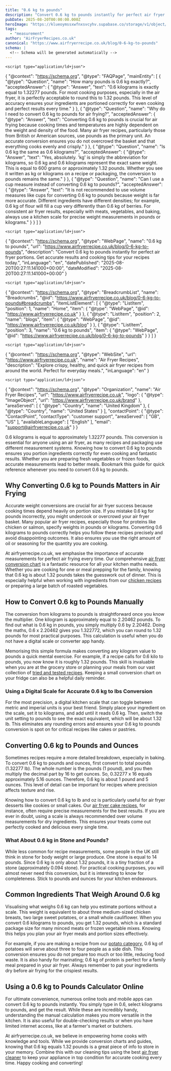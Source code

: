 ```yaml
---
title: "0.6 kg to pounds"
description: "Convert 0.6 kg to pounds instantly for perfect air fryer portions. Get accurate results and cooking tips for your recipes today."
pubDate: 2025-08-20T00:00:00.000Z
heroImage: "https://klueoymssxwfnxsvcyhv.supabase.co/storage/v1/object/public/Shmucket/0-6-kg-to-pounds.webp"
tags:
  - "measurement"
author: "AirFryerRecipes.co.uk"
canonical: "https://www.airfryerrecipe.co.uk/blog/0-6-kg-to-pounds"
schema: |
  <!-- Schema will be generated automatically -->
---
```

<script type="application/ld+json">
{
    "@context": "https://schema.org",
    "@type": "BlogPosting",
    "url": "https://www.airfryerrecipe.co.uk/blog/0-6-kg-to-pounds",
    "mainEntityOfPage": {
        "@type": "WebPage",
        "@id": "https://www.airfryerrecipe.co.uk/blog/0-6-kg-to-pounds"
    },
    "headline": "Quick 0.6 kg to Pounds Conversion for Air Fryer Cooking",
    "description": "Convert 0.6 kg to pounds instantly for perfect air fryer portions. Get accurate results and cooking tips for your recipes today.",
    "author": {
        "@type": "Person",
        "name": "AirFryerRecipes.co.uk",
        "url": "https://www.airfryerrecipe.co.uk/about",
        "image": {
            "@type": "ImageObject",
            "url": "https://klueoymssxwfnxsvcyhv.supabase.co/storage/v1/object/public/Shmucket/Me.jpg"
        }
    },
    "publisher": {
        "@type": "Organization",
        "name": "Air Fryer Recipe",
        "logo": {
            "@type": "ImageObject",
            "url": "https://cdn.prod.website-files.com/68224a465dfe9a7ab4f57570/6844191451a8b2f1e37e63cc_Untitled%20design%20-%202025-06-05T205644.948%20(1).png"
        }
    },
    "datePublished": "2025-08-20T00:27:11.141Z",
    "dateModified": "2025-08-20T00:27:11.141Z",
    "image": {
        "@type": "ImageObject",
        "url": "https://klueoymssxwfnxsvcyhv.supabase.co/storage/v1/object/public/Shmucket/0-6-kg-to-pounds.webp"
    },
    "about": {
        "@type": "Thing",
        "name": "Measurement"
    },
    "articleSection": "Measurement",
    "inLanguage": "en-GB"
}
</script>

    <script type="application/ld+json">
{
    "@context": "https://schema.org",
    "@type": "FAQPage",
    "mainEntity": [
        {
            "@type": "Question",
            "name": "How many pounds is 0.6 kg exactly?",
            "acceptedAnswer": {
                "@type": "Answer",
                "text": "0.6 kilograms is exactly equal to 1.32277 pounds. For most cooking purposes, especially in the air fryer, it is perfectly acceptable to round this to 1.32 pounds. This level of accuracy ensures your ingredients are portioned correctly for even cooking and perfect results every time."
            }
        },
        {
            "@type": "Question",
            "name": "Why do I need to convert 0.6 kg to pounds for air frying?",
            "acceptedAnswer": {
                "@type": "Answer",
                "text": "Converting 0.6 kg to pounds is crucial for air frying because cooking times and temperatures are highly dependent on the weight and density of the food. Many air fryer recipes, particularly those from British or American sources, use pounds as the primary unit. An accurate conversion ensures you do not overcrowd the basket and that everything cooks evenly and crisply."
            }
        },
        {
            "@type": "Question",
            "name": "Is 0.6 kg the same as 0.6 kilograms?",
            "acceptedAnswer": {
                "@type": "Answer",
                "text": "Yes, absolutely. 'kg' is simply the abbreviation for kilograms, so 0.6 kg and 0.6 kilograms represent the exact same weight. This is equal to 600 grams or approximately 1.32 pounds. Whether you see it written as kg or kilograms on a recipe or packaging, the conversion to pounds remains the same."
            }
        },
        {
            "@type": "Question",
            "name": "Can I use a cup measure instead of converting 0.6 kg to pounds?",
            "acceptedAnswer": {
                "@type": "Answer",
                "text": "It is not recommended to use volume measures like cups for converting 0.6 kg to pounds because weight is far more accurate. Different ingredients have different densities; for example, 0.6 kg of flour will fill a cup very differently than 0.6 kg of berries. For consistent air fryer results, especially with meats, vegetables, and baking, always use a kitchen scale for precise weight measurements in pounds or kilograms."
            }
        }
    ]
}
</script>

    <script type="application/ld+json">
{
    "@context": "https://schema.org",
    "@type": "WebPage",
    "name": "0.6 kg to pounds",
    "url": "https://www.airfryerrecipe.co.uk/blog/0-6-kg-to-pounds",
    "description": "Convert 0.6 kg to pounds instantly for perfect air fryer portions. Get accurate results and cooking tips for your recipes today.",
    "inLanguage": "en",
    "datePublished": "2025-08-20T00:27:11.141000+00:00",
    "dateModified": "2025-08-20T00:27:11.141000+00:00"
}
</script>

    <script type="application/ld+json">
{
    "@context": "https://schema.org",
    "@type": "BreadcrumbList",
    "name": "Breadcrumbs",
    "@id": "https://www.airfryerrecipe.co.uk/blog/0-6-kg-to-pounds#breadcrumbs",
    "itemListElement": [
        {
            "@type": "ListItem",
            "position": 1,
            "name": "Home",
            "item": {
                "@type": "WebPage",
                "@id": "https://www.airfryerrecipe.co.uk"
            }
        },
        {
            "@type": "ListItem",
            "position": 2,
            "name": "blogs",
            "item": {
                "@type": "WebPage",
                "@id": "https://www.airfryerrecipe.co.uk/blog"
            }
        },
        {
            "@type": "ListItem",
            "position": 3,
            "name": "0.6 kg to pounds",
            "item": {
                "@type": "WebPage",
                "@id": "https://www.airfryerrecipe.co.uk/blog/0-6-kg-to-pounds"
            }
        }
    ]
}
</script>

    <script type="application/ld+json">
{
    "@context": "https://schema.org",
    "@type": "WebSite",
    "url": "https://www.airfryerrecipe.co.uk",
    "name": "Air Fryer Recipes",
    "description": "Explore crispy, healthy, and quick air fryer recipes from around the world. Perfect for everyday meals.",
    "inLanguage": "en"
}
</script>

    <script type="application/ld+json">
{
    "@context": "https://schema.org",
    "@type": "Organization",
    "name": "Air Fryer Recipes",
    "url": "https://www.airfryerrecipe.co.uk",
    "logo": {
        "@type": "ImageObject",
        "url": "https://www.airfryerrecipe.co.uk/brand"
    },
    "areaServed": [
        {
            "@type": "Country",
            "name": "United Kingdom"
        },
        {
            "@type": "Country",
            "name": "United States"
        }
    ],
    "contactPoint": {
        "@type": "ContactPoint",
        "contactType": "customer support",
        "areaServed": [
            "GB",
            "US"
        ],
        "availableLanguage": [
            "English"
        ],
        "email": "support@airfryerrecipe.co.uk"
    }
}
</script>

<p>0.6 kilograms is equal to approximately 1.32277 pounds. This conversion is essential for anyone using an air fryer, as many recipes and packaging use different measurement systems. Knowing how to convert 0.6 kg to pounds ensures you portion ingredients correctly for even cooking and fantastic results. Whether you are preparing fresh vegetables or frozen foods, accurate measurements lead to better meals. Bookmark this guide for quick reference whenever you need to convert 0.6 kg to pounds.</p>

<h2>Why Converting 0.6 kg to Pounds Matters in Air Frying</h2>
<p>Accurate weight conversions are crucial for air fryer success because cooking times depend heavily on portion size. If you mistake 0.6 kg for pounds incorrectly, you might undercook or overcrowd your air fryer basket. Many popular air fryer recipes, especially those for proteins like chicken or salmon, specify weights in pounds or kilograms. Converting 0.6 kilograms to pounds correctly helps you follow these recipes precisely and avoid disappointing outcomes. It also ensures you use the right amount of oil or seasoning for the quantity you are cooking.</p>
<p>At airfryerrecipe.co.uk, we emphasise the importance of accurate measurements for perfect air frying every time. Our comprehensive <a href="https://www.airfryerrecipe.co.uk/air-fryer-conversion-chart">air fryer conversion chart</a> is a fantastic resource for all your kitchen maths needs. Whether you are cooking for one or meal prepping for the family, knowing that 0.6 kg is about 1.32 pounds takes the guesswork out of dinner. This is especially helpful when working with ingredients from our <a href="https://www.airfryerrecipe.co.uk/recipe-category/chicken">chicken recipes</a> or preparing a large batch of roasted vegetables.</p>

<h2>How to Convert 0.6 kg to Pounds Manually</h2>
<p>The conversion from kilograms to pounds is straightforward once you know the multiplier. One kilogram is approximately equal to 2.20462 pounds. To find out what is 0.6 kg in pounds, you simply multiply 0.6 by 2.20462. Doing the maths, 0.6 x 2.20462 gives you 1.322772, which you can round to 1.32 pounds for most practical purposes. This calculation is useful when you do not have a digital scale or converter app handy.</p>
<p>Memorising this simple formula makes converting any kilogram value to pounds a quick mental exercise. For example, if a recipe calls for 0.6 kilo to pounds, you now know it is roughly 1.32 pounds. This skill is invaluable when you are at the grocery store or planning your meals from our vast collection of <a href="https://www.airfryerrecipe.co.uk/recipes">tried and tested recipes</a>. Keeping a small conversion chart on your fridge can also be a helpful daily reminder.</p>

<h3>Using a Digital Scale for Accurate 0.6 kg to lbs Conversion</h3>
<p>For the most precision, a digital kitchen scale that can toggle between metric and imperial units is your best friend. Simply place your ingredient on the scale, set it to kilograms, and add until it reads 0.6 kg. Then, switch the unit setting to pounds to see the exact equivalent, which will be about 1.32 lb. This eliminates any rounding errors and ensures your 0.6 kg to pounds conversion is spot on for critical recipes like cakes or pastries.</p>

<h2>Converting 0.6 kg to Pounds and Ounces</h2>
<p>Sometimes recipes require a more detailed breakdown, especially in baking. To convert 0.6 kg to pounds and ounces, first convert to total pounds (1.32277 lb). The whole number is the pounds (1 pound), and you then multiply the decimal part by 16 to get ounces. So, 0.32277 x 16 equals approximately 5.16 ounces. Therefore, 0.6 kg is about 1 pound and 5 ounces. This level of detail can be important for recipes where precision affects texture and rise.</p>
<p>Knowing how to convert 0.6 kg to lb and oz is particularly useful for air fryer desserts like cookies or small cakes. Our <a href="https://www.airfryerrecipe.co.uk/recipe-category/cakes">air fryer cake recipes</a>, for instance, often require precise measurements for the best results. If you are ever in doubt, using a scale is always recommended over volume measurements for dry ingredients. This ensures your treats come out perfectly cooked and delicious every single time.</p>

<h3>What About 0.6 kg in Stone and Pounds?</h3>
<p>While less common for recipe measurements, some people in the UK still think in stone for body weight or large produce. One stone is equal to 14 pounds. Since 0.6 kg is only about 1.32 pounds, it is a tiny fraction of a stone (approximately 0.094 stone). For practical cooking purposes, you will almost never need this conversion, but it is interesting to know for completeness. Stick to pounds and ounces for your kitchen endeavours.</p>

<h2>Common Ingredients That Weigh Around 0.6 kg</h2>
<p>Visualising what weighs 0.6 kg can help you estimate portions without a scale. This weight is equivalent to about three medium-sized chicken breasts, two large sweet potatoes, or a small whole cauliflower. When you convert 0.6 kilograms to pounds, you get 1.32 pounds, which is a standard package size for many minced meats or frozen vegetable mixes. Knowing this helps you plan your air fryer meals and portion sizes effectively.</p>
<p>For example, if you are making a recipe from our <a href="https://www.airfryerrecipe.co.uk/recipe-category/potatoes">potato category</a>, 0.6 kg of potatoes will serve about three to four people as a side dish. This conversion ensures you do not prepare too much or too little, reducing food waste. It is also handy for marinating; 0.6 kg of protein is perfect for a family meal prepared in your air fryer. Always remember to pat your ingredients dry before air frying for the crispiest results.</p>

<h2>Using a 0.6 kg to Pounds Calculator Online</h2>
<p>For ultimate convenience, numerous online tools and mobile apps can convert 0.6 kg to pounds instantly. You simply type in 0.6, select kilograms to pounds, and get the result. While these are incredibly handy, understanding the manual calculation makes you more versatile in the kitchen. It is also useful for double-checking results or when you have limited internet access, like at a farmer's market or butchers.</p>
<p>At airfryerrecipe.co.uk, we believe in empowering home cooks with knowledge and tools. While we provide conversion charts and guides, knowing that 0.6 kg equals 1.32 pounds is a great piece of info to store in your memory. Combine this with our cleaning tips using the best <a href="https://www.airfryerrecipe.co.uk/air-fryer-cleaner">air fryer cleaner</a> to keep your appliance in top condition for accurate cooking every time. Happy cooking and converting!</p>
